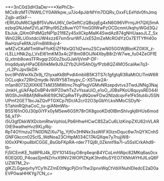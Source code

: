 =*=3nC0d3dH3aDer==*XePhCb-MCx8rzMTi7NWtLCY0AWkpw_u7Jo4pJdrMYm7DQRv_OxxFLEeYdv0fnJmqZqjb-atSkF--rERfJ0uM6ClgkBf5VuNvUl6V_0eGeftCzQBxjqEg4xN6G96VPrmjJH7QXj5mAezbqGNJdwf2VLal79hyl95Zz8uwY0TYmG0IWwPzOCDcnmUkqhyWGd3QJEbJuk_QXm0PdMQzNP1p21f8Zy45xIlCkpMaIK4SwdAz874gNHUaaoJLZ_SxWnG2RLU0ixtdcUW4xzz67xm5rurWFJJxE52mZeMcROdYzOx7E1TYfH40oRwHzsFeRfAJzFmBW8vjr4-wMZvCKaMTmWwFfoKEiZFNtxQG1d2wnu2SCzwN05GGWjBboKZ0XlX_z-rLELLHNk2qJ_VxEI61mKM3x4c2F8m08OIJN4XbyB8rZrW7we_fu04ZeOFfEQ_xtmb8owsTFRvgqr2G0zZbuGJaVIjVmP-DF-lmqddyalyHPaOE6ihkMe9J9JZYb2UH5AhOjyfPzb8QZ4MO5calAw7q3-_rL2PcJpvSkDX-bvc9PdWwXkZk9j_f2tyxaKkBtPvdI4mbIiB5K3TS7c1gfgtqR3RaMtOLlTmW6ROCLuqkx72RH2mydk-NVRY58Tmypv_C-XSTsw2A-m1an8073ZjXlXKIETkM35MWImc7hqPIxgVGMvNRzepdvtvs3TwdJNNg3NajJmkH_gUkFApDxBP4vWPZ0whTxZvYssaUiO_e1oO_J0BsPKoU8quysRE044IW0ShJmR8AfjNRwRi61l9CNCpRwTFydNQowFDw2NlzdcqvFe1Fk5tut4rJ5SNUPmf2GET1bcJaZQvPTGXCp7tDclA2cr02O3pGbYrLksNMoCSDyN-5TahinRQjhaCoC_tu-giANmWls-B5S161nO0J30p0iYFx0yM5ew6GSft78rOX8gooKDd0IBmShIvgkj6HUs6mod56_kTP-i5U3gfDkkWXDcbmRtwVphloLPb6HhwHCwC8SZaCu6LIzKinpZXU62nVLAROtE9watheHvz9XLyRq-RpT4OYmzu2TN0DNZiXu71g_Yjf0v3HNNx3ssWIFX0iznDquc6w7nQYXCnhSGNFGkccn025clS_WdNoa23CHtpM034C17AiQXqw7y7rujjW8-I00xXPKrpu8blCGGE_BsGbFKpRA-rder7TQj8l_0Zknnf9a7I-u5SsICrkAhd9-tb-Fj5lCEmKE_1td8PRJ4k_lDY1O14SsyO8rq4eqnB4YCoLmhWpc82MKq6as0cx6OEQ0D_P4oasSjmNZrhxX9NV2WOPIZKpK3hn6tuSYEO7XNhIAYHlJILsQ6FUZW7M_2v-glKZLGgeqvhyYCy1hZZmE0tNgcPjOrirTtw2ipnxWqCtVdiXNuhIDledcE2aD0aEVP0waHHKYg7CN_c=
